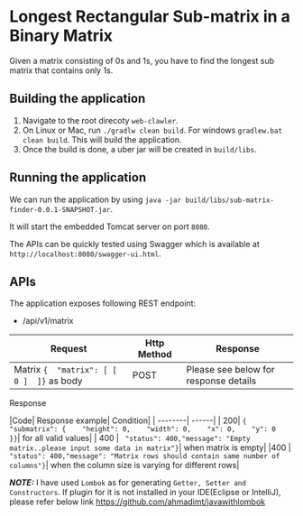 # Longest Rectangular Sub-matrix in a Binary Matrix
Given a matrix consisting of 0s and 1s, you have to find the longest sub​matrix that contains only 1s.

## Building the application

1. Navigate to the root direcoty `web-clawler`.
2. On Linux or Mac, run `./gradlw clean build`. For windows `gradlew.bat clean build`. This will build the application.
3. Once the build is done, a uber jar will be created in `build/libs`.


## Running the application

We can run the application by using `java -jar build/libs/sub-matrix-finder-0.0.1-SNAPSHOT.jar`.

It will start the embedded Tomcat server on port `8080`.

The APIs can be quickly tested using Swagger which is available at `http://localhost:8080/swagger-ui.html`.

## APIs

The application exposes following REST endpoint:
* /api/v1/matrix

| Request | Http Method     | Response|
|---------|-----------------|---------|
| Matrix  `{  "matrix": [ [ 0 ]  ]}` as body | POST | Please see below for response details |

Response

|Code| Response example| Condition|
| --------| ------|
| 200| ```{  "submatrix": {    "height": 0,    "width": 0,    "x": 0,    "y": 0  }}```| for all valid values|
| 400 | ``` "status": 400,"message": "Empty matrix..please input some data in matrix"}```| when matrix is empty|
|400 | ``` "status": 400,"message": "Matrix rows should contain same number of columns"}```| when the column size is varying for different rows|

**_NOTE:_** I have used ```Lombok``` as for generating ```Getter, Setter and Constructors```. If plugin for it is not installed in your IDE(Eclipse or IntelliJ), please refer below link https://github.com/ahmadimt/javawithlombok
